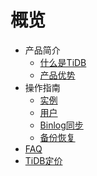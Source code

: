 # 概览


* 产品简介
    * [什么是TiDB](/tidb/introduction/concept)
    * [产品优势](/tidb/introduction/advantages)
* 操作指南
    * [实例](/tidb/guide/instance)
    * [用户](/tidb/guide/user)
    * [Binlog同步](/tidb/guide/binlog)
    * [备份恢复](/tidb/guide/backup)
* [FAQ](/tidb/faq)
* [TiDB定价](/tidb/price)
    
    
        
